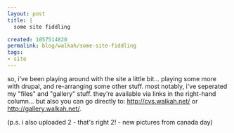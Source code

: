 ```yaml
--- 
layout: post
title: |
  some site fiddling

created: 1057514820
permalink: blog/walkah/some-site-fiddling
tags: 
- site
---
```

<!--timestamp:1057514820:-->

so, i've been playing around with the site a little bit... playing some more with drupal, and re-arranging some other stuff.  most notably, i've seperated my "files" and "gallery" stuff. they're available via links in the right-hand column... but also you can go directly to: <a href="http://cvs.walkah.net/">http://cvs.walkah.net/</a> or <a href="http://gallery.walkah.net/">http://gallery.walkah.net/</a>.

(p.s. i also uploaded 2 - that's right 2! - new pictures from canada day)

